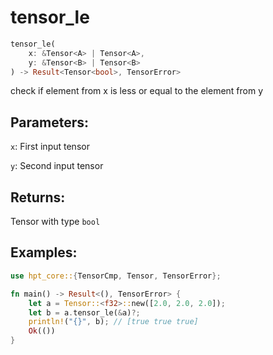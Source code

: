 # tensor_le
```rust
tensor_le(
    x: &Tensor<A> | Tensor<A>, 
    y: &Tensor<B> | Tensor<B>
) -> Result<Tensor<bool>, TensorError>
```
check if element from x is less or equal to the element from y

## Parameters:
`x`: First input tensor

`y`: Second input tensor

## Returns:
Tensor with type `bool`

## Examples:
```rust
use hpt_core::{TensorCmp, Tensor, TensorError};

fn main() -> Result<(), TensorError> {
    let a = Tensor::<f32>::new([2.0, 2.0, 2.0]);
    let b = a.tensor_le(&a)?;
    println!("{}", b); // [true true true]
    Ok(())
}
```